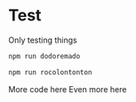 # Test
Only testing things
```bash
npm run dodoremado
```
```bash
npm run rocolontonton
```
More code here
Even more here
